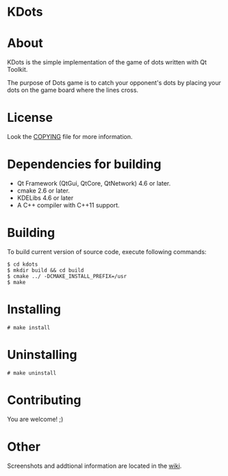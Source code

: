 KDots
=====

About
=====
KDots is the simple implementation of the game of dots written with Qt Toolkit.

The purpose of Dots game is to catch your opponent's dots by placing your dots
on the game board where the lines cross.

License
=======
Look the [COPYING](https://github.com/Ignotus/kdots/blob/master/COPYING) file for more information.

Dependencies for building
=========================
* Qt Framework (QtGui, QtCore, QtNetwork) 4.6 or later.
* cmake 2.6 or later.
* KDELibs 4.6 or later
* A C++ compiler with C++11 support.

Building
========
To build current version of source code, execute following commands:

    $ cd kdots
    $ mkdir build && cd build
    $ cmake ../ -DCMAKE_INSTALL_PREFIX=/usr
    $ make

Installing
==========
    # make install

Uninstalling
============
    # make uninstall

Contributing
============
You are welcome! ;)

Other
=====
Screenshots and addtional information are located in the [wiki](https://github.com/Ignotus/kdots/wiki).
